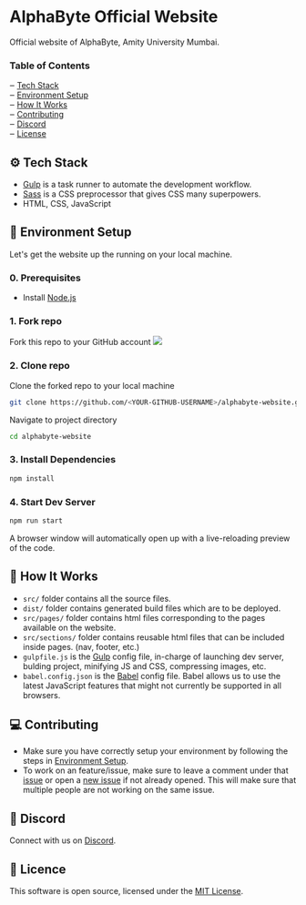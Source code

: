 # AlphaByte Official Website
Official website of AlphaByte, Amity University Mumbai.

### Table of Contents

‒ [Tech Stack](#tech-stack)  
‒ [Environment Setup](#environment-setup)  
‒ [How It Works](#how-it-works)  
‒ [Contributing](#contributing)  
‒ [Discord](#discord)  
‒ [License](#license)  

<a id="tech-stack"></a>
## ⚙️ Tech Stack
* [Gulp](http://gulpjs.com) is a task runner to automate the development workflow.
* [Sass](https://sass-lang.com/) is a CSS preprocessor that gives CSS many superpowers.
* HTML, CSS, JavaScript

<a id="environment-setup"></a>
## 🔨 Environment Setup
Let's get the website up the running on your local machine.

### 0. Prerequisites
* Install [Node.js](http://nodejs.org)

### 1. Fork repo
Fork this repo to your GitHub account
![](https://i.ibb.co/rZSBzQ7/Capture.png)

### 2. Clone repo
Clone the forked repo to your local machine
```bash
git clone https://github.com/<YOUR-GITHUB-USERNAME>/alphabyte-website.git
```
Navigate to project directory
```bash
cd alphabyte-website
```

### 3. Install Dependencies
```bash
npm install
```

### 4. Start Dev Server
```bash
npm run start
```
A browser window will automatically open up with a live-reloading preview of the code.

<a id="how-it-works"></a>
## 🚀 How It Works
* `src/` folder contains all the source files.
* `dist/` folder contains generated build files which are to be deployed.
* `src/pages/` folder contains html files corresponding to the pages available on the website.
* `src/sections/` folder contains reusable html files that can be included inside pages. (nav, footer, etc.)
* `gulpfile.js` is the [Gulp](http://gulpjs.com) config file, in-charge of launching dev server, bulding project, minifying JS and CSS, compressing images, etc.
* `babel.config.json` is the [Babel](http://babeljs.com) config file. Babel allows us to use the latest JavaScript features that might not currently be supported in all browsers.

<a id="contributing"></a>
## 💻 Contributing
* Make sure you have correctly setup your environment by following the steps in [Environment Setup](#environment-setup).
* To work on an feature/issue, make sure to leave a comment under that [issue](https://github.com/AlphaByte-dev/alphabyte-website/issues) or open a [new issue](https://github.com/AlphaByte-dev/alphabyte-website/issues/new) if not already opened. This will make sure that multiple people are not working on the same issue.

<a id="discord"></a>
## 💬 Discord
Connect with us on [Discord](https://discord.gg/rRejGpe).

<a id="license"></a>
## 📜 Licence
This software is open source, licensed under the [MIT License](https://github.com/AlphaByte-dev/alphabyte-website/blob/master/LICENSE).